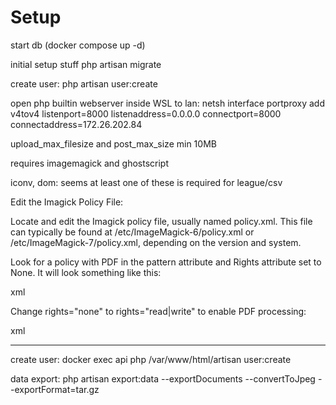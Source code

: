 # Setup
start db (docker compose up -d)

initial setup stuff
php artisan migrate



create user: php artisan user:create <username> <password>





open php builtin webserver inside WSL to lan: netsh interface portproxy add v4tov4 listenport=8000 listenaddress=0.0.0.0 connectport=8000 connectaddress=172.26.202.84 


upload_max_filesize and post_max_size  min 10MB

requires imagemagick and ghostscript

iconv, dom: seems at least one of these is required for league/csv

Edit the Imagick Policy File:

Locate and edit the Imagick policy file, usually named policy.xml. This file can typically be found at /etc/ImageMagick-6/policy.xml or /etc/ImageMagick-7/policy.xml, depending on the version and system.

Look for a policy with PDF in the pattern attribute and Rights attribute set to None. It will look something like this:

xml

<policy domain="coder" rights="none" pattern="PDF" />

Change rights="none" to rights="read|write" to enable PDF processing:

xml

<policy domain="coder" rights="read|write" pattern="PDF" />


---

create user: docker exec api php /var/www/html/artisan user:create <username> <password> <token>

data export: php artisan export:data --exportDocuments --convertToJpeg --exportFormat=tar.gz


